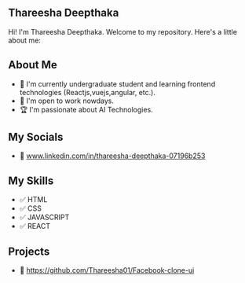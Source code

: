 ## Thareesha Deepthaka

Hi! I'm Thareesha Deepthaka. Welcome to my repository. Here's a little about me:

## About Me
- 🌱 I'm currently undergraduate student and learning frontend technologies (Reactjs,vuejs,angular, etc.).
- 💼 I'm open to work nowdays.
- 🏆 I'm passionate about AI Technologies.

## My Socials
- 💼 www.linkedin.com/in/thareesha-deepthaka-07196b253

## My Skills
- ✅ HTML
- ✅ CSS
- ✅ JAVASCRIPT
- ✅ REACT

## Projects
- 🔗 https://github.com/Thareesha01/Facebook-clone-ui

